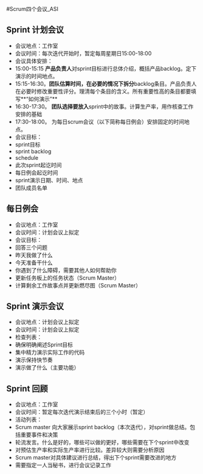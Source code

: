 #Scrum四个会议_ASI
## Sprint 计划会议
- 会议地点：工作室
- 会议时间：每次迭代开始时，暂定每周星期日15:00-18:00
- 会议具体安排：
 - 15:00-15:15 **产品负责人**对sprint目标进行总体介绍，概括产品backlog。定下演示的时间地点。
 - 15:15-16:30。**团队估算时间，在必要的情况下拆分**backlog条目。产品负责人在必要时修改重要性评分。理清每个条目的含义。所有重要性高的条目都要填写**“如何演示”**
 - 16:30-17:30。 **团队选择要放入**sprint中的故事。计算生产率，用作核查工作安排的基础
 - 17:30-18:00。 为每日scrum会议（以下简称每日例会）安排固定的时间地点。
- 会议目标：
 - sprint目标
 - sprint backlog
 - schedule
  - 此次sprint起讫时间
  - 每日例会起讫时间
  - sprint演示日期、时间、地点
 - 团队成员名单

## 每日例会
- 会议地点：工作室
- 会议时间：计划会议上拟定
- 会议目标：
 - 回答三个问题
  - 昨天我做了什么
  - 今天准备干什么
   - 你遇到了什么障碍，需要其他人如何帮助你
 - 更新任务板上的任务状态（Scrum Master）
 - 计算剩余工作故事点并更新燃尽图（Scrum Master）

## Sprint 演示会议
- 会议地点：计划会议上拟定
- 会议时间：计划会议上拟定
- 检查列表：
 - 确保明确阐述Sprint目标
 - 集中精力演示实际工作的代码
 - 演示保持快节奏
 - 演示做了什么（主要功能）

## Sprint 回顾
- 会议地点：工作室
- 会议时间：暂定每次迭代演示结束后的三个小时（暂定）
- 活动列表：
 - Scrum master 向大家展示sprint backlog（本次迭代），对sprint做总结。包括重要事件和决策
 - 轮流发言。什么是好的，哪些可以做的更好，哪些需要在下个sprint中改变
 - 对预估生产率和实际生产率进行比较。差异较大则需要分析原因
 - Scrum master对具体建议进行总结，得出下个sprint需要改进的地方
- 需要指定一人当秘书，进行会议记录工作